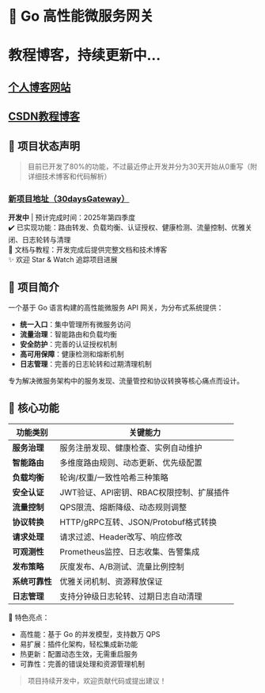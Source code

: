 # 🚀 Go 高性能微服务网关  
# 教程博客，持续更新中...
## [个人博客网站](https://leonincs.github.io/)
## [CSDN教程博客](https://blog.csdn.net/xcq20230729/category_13051027.html)

## 📢 项目状态声明
> 目前已开发了80%的功能，不过最近停止开发并分为30天开始从0重写（附详细技术博客和代码解析）
### [新项目地址（30daysGateway）](https://github.com/LeoninCS/30daysGateway)
**开发中** | 预计完成时间：2025年第四季度  
✔️ 已实现功能：路由转发、负载均衡、认证授权、健康检测、流量控制、优雅关闭、日志轮转与清理  
📝 文档与教程：开发完成后提供完整文档和技术博客  
✨ 欢迎 Star & Watch 追踪项目进展  

## 🌟 项目简介  
一个基于 Go 语言构建的高性能微服务 API 网关，为分布式系统提供：  
- **统一入口**：集中管理所有微服务访问  
- **流量治理**：智能路由和负载均衡  
- **安全防护**：完善的认证授权机制  
- **高可用保障**：健康检测和熔断机制  
- **日志管理**：完善的日志轮转和过期清理机制

专为解决微服务架构中的服务发现、流量管控和协议转换等核心痛点而设计。  

## 🔧 核心功能  

| 功能类别         | 关键能力                                                                 |
|------------------|--------------------------------------------------------------------------|
| **服务治理**     | 服务注册发现、健康检查、实例自动维护                                     |
| **智能路由**     | 多维度路由规则、动态更新、优先级配置                                     |
| **负载均衡**     | 轮询/权重/一致性哈希三种策略                                             |
| **安全认证**     | JWT验证、API密钥、RBAC权限控制、扩展插件                                 |
| **流量控制**     | QPS限流、熔断降级、动态规则调整                                          |
| **协议转换**     | HTTP/gRPC互转、JSON/Protobuf格式转换                                     |
| **请求处理**     | 请求过滤、Header改写、响应修改                                           |
| **可观测性**     | Prometheus监控、日志收集、告警集成                                       |
| **发布策略**     | 灰度发布、A/B测试、流量比例控制                                          |
| **系统可靠性**   | 优雅关闭机制、资源释放保证                                               |
| **日志管理**     | 支持分钟级日志轮转、过期日志自动清理                                     |

📌 特色亮点：  
- 高性能：基于 Go 的并发模型，支持数万 QPS  
- 易扩展：插件化架构，轻松集成新功能  
- 热更新：配置动态生效，无需重启服务  
- 可靠性：完善的错误处理和资源管理机制

> 项目持续开发中，欢迎贡献代码或提出建议！